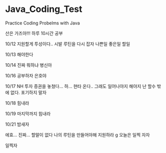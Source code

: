 # Java_Coding_Test
Practice Coding Probelms with Java

산은 가즈아!!!
하루 10시간 공부

10/12 지원할게 투성이다.. 시발 루틴을 다시 잡자 나쁜일 좋은일 할일

10/13 해야한다

10/14 진짜 뭐하냐 병신아

10/16 공부하자 은호야

10/17 NH 투자 증권을 놓쳤다... 하... 현타 온다.. 그래도 일어나야지 해야지 난 할수 밖에 없다. 포기하지 말자

10/18 힘내라

10/19 마지막까지 힘내라

10/21 밤새자

에효... 진짜... 할말이 없다
나의 루틴을 만들어야해
지원하라
g
오늘은 일찍 자자

일찍자
